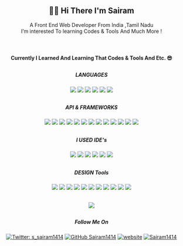   <header>
  <h2 align="center" > 🤘🏻 Hi There I'm Sairam </h2>
  <p align="center">A Front End Web Developer From India ,Tamil Nadu<br>
I’m interested To learning Codes & Tools And Much More ! </p> 
  </header>
  <div align="center">
  <h4>Currently I Learned And Learning That Codes & Tools And Etc. 😎</h4>

  ## <h5> LANGUAGES </h5> 

<img src="https://img.shields.io/badge/HTML5-E34F26?style=for-the-badge&logo=html5&logoColor=white">
<img src="https://img.shields.io/badge/CSS3-1572B6?style=for-the-badge&logo=css3&logoColor=white">
<img src="https://img.shields.io/badge/JavaScript-323330?style=for-the-badge&logo=javascript&logoColor=F7DF1E">
<img src="https://img.shields.io/badge/json-5E5C5C?style=for-the-badge&logo=json&logoColor=white">
<img src="https://img.shields.io/badge/PHP-777BB4?style=for-the-badge&logo=php&logoColor=white">
<img src="https://img.shields.io/badge/MySQL-005C84?style=for-the-badge&logo=mysql&logoColor=white">
<!--   <code><img height="45" src="https://static.javatpoint.com/htmlpages/images/html-tutorial.png"></code>
  <code><img height="48" src="https://static.javatpoint.com/csspages/images/css-tutorial.png"></code>
  <code><img height="45" src="https://static.javatpoint.com/images/javascript/javascript_logo.png"></code>
  <code><img height="40" src="https://www.javatpoint.com/jsonpages/images/json-tutorial.jpg"></code>
  <code><img height="38" src="https://upload.wikimedia.org/wikipedia/commons/thumb/2/27/PHP-logo.svg/2560px-PHP-logo.svg.png"></code>
  <code><img height="50" src="https://pngimg.com/uploads/mysql/mysql_PNG35.png"></code> -->

## <h5>API & FRAMEWORKS</h5>

<img src="https://img.shields.io/badge/Bootstrap-563D7C?style=for-the-badge&logo=bootstrap&logoColor=white">
<img src="https://img.shields.io/badge/jQuery-0769AD?style=for-the-badge&logo=jquery&logoColor=white">
<img src="https://img.shields.io/badge/Node.js-339933?style=for-the-badge&logo=nodedotjs&logoColor=white">
<img src="https://img.shields.io/badge/npm-CB3837?style=for-the-badge&logo=npm&logoColor=white">
<img src="https://img.shields.io/badge/Google%20Analytics-E37400?style=for-the-badge&logo=google%20analytics&logoColor=white">
<img src="https://img.shields.io/badge/firebase-ffca28?style=for-the-badge&logo=firebase&logoColor=black">
<img src="https://img.shields.io/badge/Font_Awesome-339AF0?style=for-the-badge&logo=fontawesome&logoColor=white">
<img src="https://img.shields.io/badge/Git-100000?style=for-the-badge&logo=github&logoColor=white">
<img src="https://img.shields.io/badge/formspree-CB3837?style=for-the-badge&logo=formspree&logoColor=white">
<img src="https://img.shields.io/badge/aos-217346?style=for-the-badge&logo=aos&logoColor=white">
<img src="https://img.shields.io/badge/creative-ffca28?style=for-the-badge&logo=creative&logoColor=black">
<img src="https://img.shields.io/badge/Popper-0769AD?style=for-the-badge&logo=popper&logoColor=white">
<img src="https://img.shields.io/badge/Codepen-000000?style=for-the-badge&logo=codepen&logoColor=white">


## <h5>I USED IDE's</h5>

<img src="https://img.shields.io/badge/Atom-66595C?style=for-the-badge&logo=Atom&logoColor=white">
<img src="https://img.shields.io/badge/Arduino_IDE-00979D?style=for-the-badge&logo=arduino&logoColor=white">
<img src="https://img.shields.io/badge/Android_Studio-3DDC84?style=for-the-badge&logo=android-studio&logoColor=white">
<img src="https://img.shields.io/badge/Notepad++-90E59A.svg?style=for-the-badge&logo=notepad%2B%2B&logoColor=black">
<img src="https://img.shields.io/badge/Visual_Studio_Code-0078D4?style=for-the-badge&logo=visual%20studio%20code&logoColor=white">
<img src="https://img.shields.io/badge/sublime_text-%23575757.svg?&style=for-the-badge&logo=sublime-text&logoColor=important">


## <h5>DESIGN Tools</h5>

<img src="https://img.shields.io/badge/Adobe%20after%20affects-CF96FD?style=for-the-badge&logo=Adobe%20after%20effects&logoColor=393665">
<img src="https://img.shields.io/badge/Adobe%20Premiere%20Pro-9999FF?style=for-the-badge&logo=Adobe%20Premiere%20Pro&logoColor=393665">
<img src="https://img.shields.io/badge/Adobe%20Photoshop-31A8FF?style=for-the-badge&logo=Adobe%20Photoshop&logoColor=black">
<img src="https://img.shields.io/badge/Adobe%20Illustrator-FF9A00?style=for-the-badge&logo=adobe%20illustrator&logoColor=white">
<img src="https://img.shields.io/badge/Adobe%20XD-470137?style=for-the-badge&logo=Adobe%20XD&logoColor=#FF61F6">
<img src="https://img.shields.io/badge/blender-%23F5792A.svg?style=for-the-badge&logo=blender&logoColor=white">
<img src="https://img.shields.io/badge/Adobe%20Lightroom-31A8FF?style=for-the-badge&logo=Adobe%20Lightroom&logoColor=470137">
<img src="https://img.shields.io/badge/Unity-100000?style=for-the-badge&logo=unity&logoColor=white">
<img src="https://img.shields.io/badge/Microsoft_Excel-217346?style=for-the-badge&logo=microsoft-excel&logoColor=white">
<img src="https://img.shields.io/badge/Google%20Sheets-34A853?style=for-the-badge&logo=google-sheets&logoColor=white">
<img src="https://img.shields.io/badge/Trello-0052CC?style=for-the-badge&logo=trello&logoColor=white">

<br><img src="https://github-readme-stats.vercel.app/api?username=Sairam1414&&show_icons=true&title_color=ffffff&icon_color=bb2acf&text_color=daf7dc&bg_color=151515">

## <h5>Follow Me On </h5>

  [![Twitter: s_sairam1414](https://img.shields.io/badge/Twitter-1DA1F2?style=for-the-badge&logo=twitter&logoColor=white)](https://twitter.com/s_sairam1414)
  [![GitHub Sairam1414](https://img.shields.io/badge/GitHub-100000?style=for-the-badge&logo=github&logoColor=white)](https://github.com/Sairam1414)
  [![website](https://img.shields.io/badge/Website-%23E60023.svg?&style=for-the-badge&logo=&logoColor=white)](https://wecreationofficial.web.app/)
 [![Sairam1414](https://img.shields.io/badge/LinkedIn-0077B5?style=for-the-badge&logo=linkedin&logoColor=white)](https://www.linkedin.com/in/sai-ram-s-255688237/) 
 </div>
